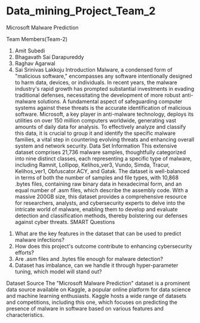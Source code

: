 # Data_mining_Project_Team_2

Microsoft Malware Prediction

Team Members(Team-2)
1) Amit Subedi
2) Bhagavath Sai Darapureddy
3) Raghav Agarwal
4) Sai Srinivas Lakkoju
Introduction
Malware, a condensed form of "malicious software," encompasses any software intentionally designed
to harm data, devices, or individuals. In recent years, the malware industry's rapid growth has prompted
substantial investments in evading traditional defenses, necessitating the development of more robust
anti-malware solutions. A fundamental aspect of safeguarding computer systems against these threats
is the accurate identification of malicious software. Microsoft, a key player in anti-malware technology,
deploys its utilities on over 150 million computers worldwide, generating vast amounts of daily data
for analysis. To effectively analyze and classify this data, it is crucial to group it and identify the specific
malware families, a vital step in countering evolving threats and enhancing overall system and network
security.
Data Set Information
This extensive dataset comprises 21,736 malware samples, thoughtfully categorized into nine distinct
classes, each representing a specific type of malware, including Ramnit, Lollipop, Kelihos_ver3,
Vundo, Simda, Tracur, Kelihos_ver1, Obfuscator.ACY, and Gatak. The dataset is well-balanced in terms
of both the number of samples and file types, with 10,868 .bytes files, containing raw binary data in
hexadecimal form, and an equal number of .asm files, which describe the assembly code. With a
massive 200GB size, this dataset provides a comprehensive resource for researchers, analysts, and
cybersecurity experts to delve into the intricate world of malware, enabling them to develop and
evaluate detection and classification methods, thereby bolstering our defenses against cyber threats.
SMART Questions
1. What are the key features in the dataset that can be used to predict malware infections?
2. How does this project's outcome contribute to enhancing cybersecurity efforts?
3. Are .asm files and .bytes file enough for malware detection?
4. Dataset has imbalance, can we handle it through hyper-parameter tuning, which model will
stand out?

Dataset Source
The "Microsoft Malware Prediction" dataset is a prominent data source available on Kaggle, a popular
online platform for data science and machine learning enthusiasts. Kaggle hosts a wide range of datasets
and competitions, including this one, which focuses on predicting the presence of malware in software
based on various features and characteristics.
